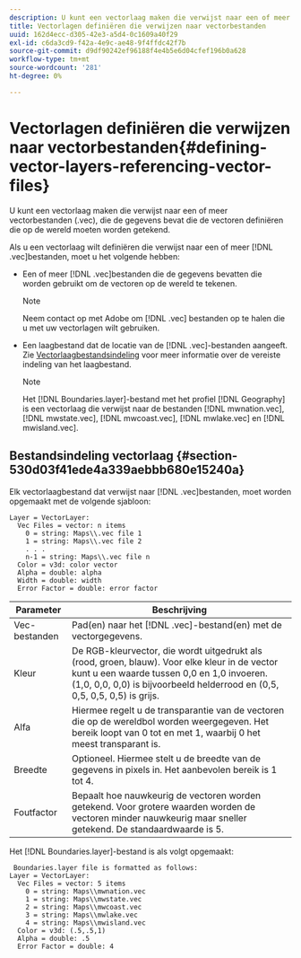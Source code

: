```yaml
---
description: U kunt een vectorlaag maken die verwijst naar een of meer vectorbestanden (.vec), die de gegevens bevat die de vectoren definiëren die op de wereld moeten worden getekend.
title: Vectorlagen definiëren die verwijzen naar vectorbestanden
uuid: 162d4ecc-d305-42e3-a5d4-0c1609a40f29
exl-id: c6da3cd9-f42a-4e9c-ae48-9f4ffdc42f7b
source-git-commit: d9df90242ef96188f4e4b5e6d04cfef196b0a628
workflow-type: tm+mt
source-wordcount: '281'
ht-degree: 0%

---
```


# Vectorlagen definiëren die verwijzen naar vectorbestanden{#defining-vector-layers-referencing-vector-files}

U kunt een vectorlaag maken die verwijst naar een of meer vectorbestanden (.vec), die de gegevens bevat die de vectoren definiëren die op de wereld moeten worden getekend.

Als u een vectorlaag wilt definiëren die verwijst naar een of meer [!DNL .vec]bestanden, moet u het volgende hebben:

* Een of meer [!DNL .vec]bestanden die de gegevens bevatten die worden gebruikt om de vectoren op de wereld te tekenen.

   >[!NOTE]
   >
   >Neem contact op met Adobe om [!DNL .vec] bestanden op te halen die u met uw vectorlagen wilt gebruiken.

* Een laagbestand dat de locatie van de [!DNL .vec]-bestanden aangeeft. Zie [Vectorlaagbestandsindeling](../../../../home/c-geo-oview/c-wk-img-lyrs/c-wk-vctr-lyrs/c-def-vctr-files.md#section-530d03f41ede4a339aebbb680e15240a) voor meer informatie over de vereiste indeling van het laagbestand.

   >[!NOTE]
   >
   >Het [!DNL Boundaries.layer]-bestand met het profiel [!DNL Geography] is een vectorlaag die verwijst naar de bestanden [!DNL mwnation.vec], [!DNL mwstate.vec], [!DNL mwcoast.vec], [!DNL mwlake.vec] en [!DNL mwisland.vec].

## Bestandsindeling vectorlaag {#section-530d03f41ede4a339aebbb680e15240a}

Elk vectorlaagbestand dat verwijst naar [!DNL .vec]bestanden, moet worden opgemaakt met de volgende sjabloon:

```
Layer = VectorLayer:
  Vec Files = vector: n items
    0 = string: Maps\\.vec file 1
    1 = string: Maps\\.vec file 2
    . . .
    n-1 = string: Maps\\.vec file n
  Color = v3d: color vector
  Alpha = double: alpha
  Width = double: width
  Error Factor = double: error factor
```

| Parameter | Beschrijving |
|---|---|
| Vec-bestanden | Pad(en) naar het [!DNL .vec]-bestand(en) met de vectorgegevens. |
| Kleur | De RGB-kleurvector, die wordt uitgedrukt als (rood, groen, blauw). Voor elke kleur in de vector kunt u een waarde tussen 0,0 en 1,0 invoeren. (1,0, 0,0, 0,0) is bijvoorbeeld helderrood en (0,5, 0,5, 0,5, 0,5) is grijs. |
| Alfa | Hiermee regelt u de transparantie van de vectoren die op de wereldbol worden weergegeven. Het bereik loopt van 0 tot en met 1, waarbij 0 het meest transparant is. |
| Breedte | Optioneel. Hiermee stelt u de breedte van de gegevens in pixels in. Het aanbevolen bereik is 1 tot 4. |
| Foutfactor | Bepaalt hoe nauwkeurig de vectoren worden getekend. Voor grotere waarden worden de vectoren minder nauwkeurig maar sneller getekend. De standaardwaarde is 5. |

Het [!DNL Boundaries.layer]-bestand is als volgt opgemaakt:

```
 Boundaries.layer file is formatted as follows:
Layer = VectorLayer:
  Vec Files = vector: 5 items
    0 = string: Maps\\mwnation.vec
    1 = string: Maps\\mwstate.vec
    2 = string: Maps\\mwcoast.vec
    3 = string: Maps\\mwlake.vec
    4 = string: Maps\\mwisland.vec
  Color = v3d: (.5,.5,1)
  Alpha = double: .5
  Error Factor = double: 4
```

